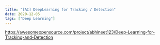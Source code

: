 ```yaml
---
title: "[AI] DeepLearning for Tracking / Detection"
date: 2020-12-05
tags: ["Deep Learning"]
---
```


https://awesomeopensource.com/project/abhineet123/Deep-Learning-for-Tracking-and-Detection